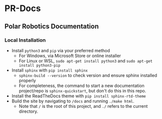 # PR-Docs
## Polar Robotics Documentation
### Local Installation
- Install `python3` and `pip` via your preferred method 
  - For Windows, via Microsoft Store or online installer
  - For Linux or WSL, `sudo apt-get install python3` and `sudo apt-get install python3-pip`
- Install `sphinx` with `pip install sphinx`
  - `sphinx-build --version` to check version and ensure sphinx installed properly
  - For completeness, the command to start a new documentation project/repo is `sphinx-quickstart`, but don't do this in this repo.
- Install the ReadTheDocs theme with `pip install sphinx-rtd-theme`
- Build the site by navigating to `/docs` and running `./make html`.
  - Note that `/` is the root of this project, and `./` refers to the current directory.